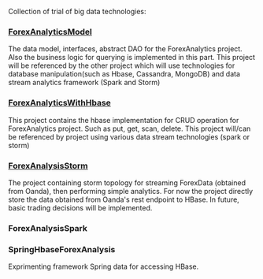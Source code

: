 Collection of trial of big data technologies:

<h3><a href="https://github.com/ekosusil/BigDataHelloWorlds/tree/master/ForexAnalyticsModel">ForexAnalyticsModel</a></h3>
The data model, interfaces, abstract DAO for the ForexAnalytics project. Also the business logic for querying is implemented in this part. This project will be referenced by the other project which will use technologies for database manipulation(such as Hbase, Cassandra, MongoDB) and data stream analytics framework (Spark and Storm)

<h3><a href="https://github.com/ekosusil/BigDataHelloWorlds/tree/master/ForexAnalyticsWithHBase">ForexAnalyticsWithHbase</a></h3>
This project contains the hbase implementation for CRUD operation for ForexAnalytics project. Such as put, get, scan, delete. This project will/can be referenced by project using various data stream technologies (spark or storm)


<h3><a href="https://github.com/ekosusil/BigDataHelloWorlds/tree/master/ForexAnalysisStorm">ForexAnalysisStorm</a></h3>
The project containing storm topology for streaming ForexData (obtained from Oanda), then performing simple analytics. For now the project directly store the data obtained from Oanda's rest endpoint to HBase. In future, basic trading decisions will be implemented. 

<h3>ForexAnalysisSpark</h3>

<h3>SpringHbaseForexAnalysis</h3>
Exprimenting framework Spring data for accessing HBase.
